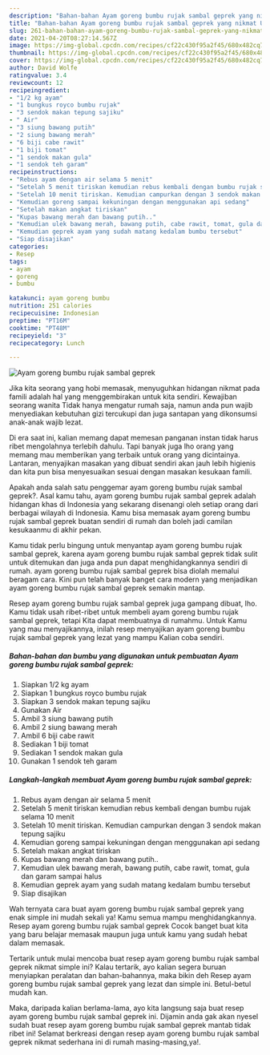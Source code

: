 ```yaml
---
description: "Bahan-bahan Ayam goreng bumbu rujak sambal geprek yang nikmat Untuk Jualan"
title: "Bahan-bahan Ayam goreng bumbu rujak sambal geprek yang nikmat Untuk Jualan"
slug: 261-bahan-bahan-ayam-goreng-bumbu-rujak-sambal-geprek-yang-nikmat-untuk-jualan
date: 2021-04-20T08:27:14.567Z
image: https://img-global.cpcdn.com/recipes/cf22c430f95a2f45/680x482cq70/ayam-goreng-bumbu-rujak-sambal-geprek-foto-resep-utama.jpg
thumbnail: https://img-global.cpcdn.com/recipes/cf22c430f95a2f45/680x482cq70/ayam-goreng-bumbu-rujak-sambal-geprek-foto-resep-utama.jpg
cover: https://img-global.cpcdn.com/recipes/cf22c430f95a2f45/680x482cq70/ayam-goreng-bumbu-rujak-sambal-geprek-foto-resep-utama.jpg
author: David Wolfe
ratingvalue: 3.4
reviewcount: 12
recipeingredient:
- "1/2 kg ayam"
- "1 bungkus royco bumbu rujak"
- "3 sendok makan tepung sajiku"
- " Air"
- "3 siung bawang putih"
- "2 siung bawang merah"
- "6 biji cabe rawit"
- "1 biji tomat"
- "1 sendok makan gula"
- "1 sendok teh garam"
recipeinstructions:
- "Rebus ayam dengan air selama 5 menit"
- "Setelah 5 menit tiriskan kemudian rebus kembali dengan bumbu rujak selama 10 menit"
- "Setelah 10 menit tiriskan. Kemudian campurkan dengan 3 sendok makan tepung sajiku"
- "Kemudian goreng sampai kekuningan dengan menggunakan api sedang"
- "Setelah makan angkat tiriskan"
- "Kupas bawang merah dan bawang putih.."
- "Kemudian ulek bawang merah, bawang putih, cabe rawit, tomat, gula dan garam sampai halus"
- "Kemudian geprek ayam yang sudah matang kedalam bumbu tersebut"
- "Siap disajikan"
categories:
- Resep
tags:
- ayam
- goreng
- bumbu

katakunci: ayam goreng bumbu 
nutrition: 251 calories
recipecuisine: Indonesian
preptime: "PT16M"
cooktime: "PT48M"
recipeyield: "3"
recipecategory: Lunch

---
```



![Ayam goreng bumbu rujak sambal geprek](https://img-global.cpcdn.com/recipes/cf22c430f95a2f45/680x482cq70/ayam-goreng-bumbu-rujak-sambal-geprek-foto-resep-utama.jpg)

Jika kita seorang yang hobi memasak, menyuguhkan hidangan nikmat pada famili adalah hal yang menggembirakan untuk kita sendiri. Kewajiban seorang  wanita Tidak hanya mengatur rumah saja, namun anda pun wajib menyediakan kebutuhan gizi tercukupi dan juga santapan yang dikonsumsi anak-anak wajib lezat.

Di era  saat ini, kalian memang dapat memesan panganan instan tidak harus ribet mengolahnya terlebih dahulu. Tapi banyak juga lho orang yang memang mau memberikan yang terbaik untuk orang yang dicintainya. Lantaran, menyajikan masakan yang dibuat sendiri akan jauh lebih higienis dan kita pun bisa menyesuaikan sesuai dengan masakan kesukaan famili. 



Apakah anda salah satu penggemar ayam goreng bumbu rujak sambal geprek?. Asal kamu tahu, ayam goreng bumbu rujak sambal geprek adalah hidangan khas di Indonesia yang sekarang disenangi oleh setiap orang dari berbagai wilayah di Indonesia. Kamu bisa memasak ayam goreng bumbu rujak sambal geprek buatan sendiri di rumah dan boleh jadi camilan kesukaanmu di akhir pekan.

Kamu tidak perlu bingung untuk menyantap ayam goreng bumbu rujak sambal geprek, karena ayam goreng bumbu rujak sambal geprek tidak sulit untuk ditemukan dan juga anda pun dapat menghidangkannya sendiri di rumah. ayam goreng bumbu rujak sambal geprek bisa diolah memalui beragam cara. Kini pun telah banyak banget cara modern yang menjadikan ayam goreng bumbu rujak sambal geprek semakin mantap.

Resep ayam goreng bumbu rujak sambal geprek juga gampang dibuat, lho. Kamu tidak usah ribet-ribet untuk membeli ayam goreng bumbu rujak sambal geprek, tetapi Kita dapat membuatnya di rumahmu. Untuk Kamu yang mau menyajikannya, inilah resep menyajikan ayam goreng bumbu rujak sambal geprek yang lezat yang mampu Kalian coba sendiri.

<!--inarticleads1-->

##### Bahan-bahan dan bumbu yang digunakan untuk pembuatan Ayam goreng bumbu rujak sambal geprek:

1. Siapkan 1/2 kg ayam
1. Siapkan 1 bungkus royco bumbu rujak
1. Siapkan 3 sendok makan tepung sajiku
1. Gunakan  Air
1. Ambil 3 siung bawang putih
1. Ambil 2 siung bawang merah
1. Ambil 6 biji cabe rawit
1. Sediakan 1 biji tomat
1. Sediakan 1 sendok makan gula
1. Gunakan 1 sendok teh garam




<!--inarticleads2-->

##### Langkah-langkah membuat Ayam goreng bumbu rujak sambal geprek:

1. Rebus ayam dengan air selama 5 menit
1. Setelah 5 menit tiriskan kemudian rebus kembali dengan bumbu rujak selama 10 menit
1. Setelah 10 menit tiriskan. Kemudian campurkan dengan 3 sendok makan tepung sajiku
1. Kemudian goreng sampai kekuningan dengan menggunakan api sedang
1. Setelah makan angkat tiriskan
1. Kupas bawang merah dan bawang putih..
1. Kemudian ulek bawang merah, bawang putih, cabe rawit, tomat, gula dan garam sampai halus
1. Kemudian geprek ayam yang sudah matang kedalam bumbu tersebut
1. Siap disajikan




Wah ternyata cara buat ayam goreng bumbu rujak sambal geprek yang enak simple ini mudah sekali ya! Kamu semua mampu menghidangkannya. Resep ayam goreng bumbu rujak sambal geprek Cocok banget buat kita yang baru belajar memasak maupun juga untuk kamu yang sudah hebat dalam memasak.

Tertarik untuk mulai mencoba buat resep ayam goreng bumbu rujak sambal geprek nikmat simple ini? Kalau tertarik, ayo kalian segera buruan menyiapkan peralatan dan bahan-bahannya, maka bikin deh Resep ayam goreng bumbu rujak sambal geprek yang lezat dan simple ini. Betul-betul mudah kan. 

Maka, daripada kalian berlama-lama, ayo kita langsung saja buat resep ayam goreng bumbu rujak sambal geprek ini. Dijamin anda gak akan nyesel sudah buat resep ayam goreng bumbu rujak sambal geprek mantab tidak ribet ini! Selamat berkreasi dengan resep ayam goreng bumbu rujak sambal geprek nikmat sederhana ini di rumah masing-masing,ya!.


